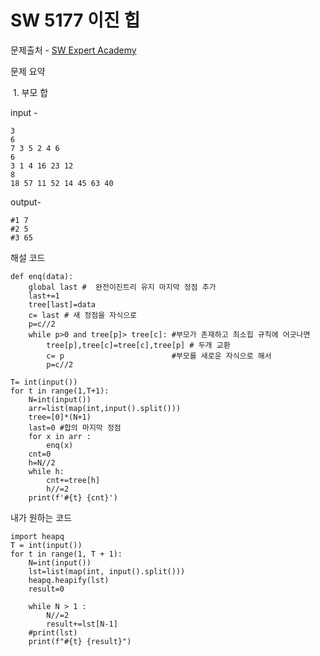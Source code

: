 # SW 5177 이진 힙

문제출처 - [SW Expert Academy](https://swexpertacademy.com/main/talk/solvingClub/problemSubmitDetail.do)

문제 요약 

​	1. 부모 합  

input - 

```
3
6
7 3 5 2 4 6
6
3 1 4 16 23 12
8
18 57 11 52 14 45 63 40
```

output-

```
#1 7
#2 5
#3 65
```

해설 코드 

```
def enq(data):
    global last #  완전이진트리 유지 마지막 정점 추가
    last+=1
    tree[last]=data
    c= last # 새 정점을 자식으로
    p=c//2
    while p>0 and tree[p]> tree[c]: #부모가 존재하고 최소힙 규칙에 어긋나면
        tree[p],tree[c]=tree[c],tree[p] # 두개 교환
        c= p                        #부모를 새로운 자식으로 해서
        p=c//2

T= int(input())
for t in range(1,T+1):
    N=int(input())
    arr=list(map(int,input().split()))
    tree=[0]*(N+1)
    last=0 #합의 마지막 정점
    for x in arr :
        enq(x)
    cnt=0
    h=N//2
    while h:
        cnt+=tree[h]
        h//=2
    print(f'#{t} {cnt}')
```





내가 원하는 코드 

```
import heapq
T = int(input())
for t in range(1, T + 1):
    N=int(input())
    lst=list(map(int, input().split()))
    heapq.heapify(lst)
    result=0
    
    while N > 1 :
        N//=2
        result+=lst[N-1]
    #print(lst)
    print(f"#{t} {result}")
```

